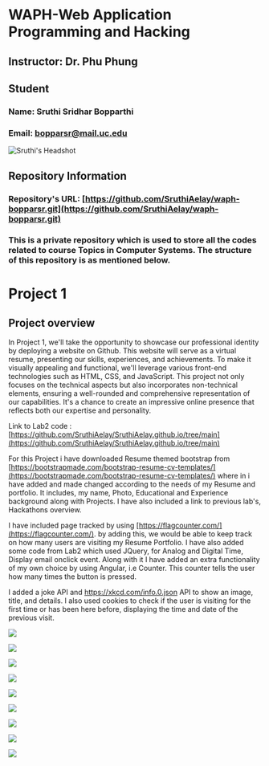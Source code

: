 # WAPH-Web Application Programming and Hacking

## Instructor: Dr. Phu Phung

## Student

### Name: Sruthi Sridhar Bopparthi
### Email: bopparsr@mail.uc.edu

![Sruthi's Headshot](Images/Sruthi_Pic.jpeg)

## Repository Information
### Repository's URL: [https://github.com/SruthiAelay/waph-bopparsr.git](https://github.com/SruthiAelay/waph-bopparsr.git)
### This is a private repository which is used to store all the codes related to course Topics in Computer Systems. The structure of this repository is as mentioned below.

# Project 1

## Project overview

 In Project 1, we'll take the opportunity to showcase our professional identity by deploying a website on Github. This website will serve as a virtual resume, presenting our skills, experiences, and achievements. To make it visually appealing and functional, we'll leverage various front-end technologies such as HTML, CSS, and JavaScript. This project not only focuses on the technical aspects but also incorporates non-technical elements, ensuring a well-rounded and comprehensive representation of our capabilities. It's a chance to create an impressive online presence that reflects both our expertise and personality.

 Link to Lab2 code : [https://github.com/SruthiAelay/SruthiAelay.github.io/tree/main](https://github.com/SruthiAelay/SruthiAelay.github.io/tree/main)

 For this Project i have downloaded Resume themed bootstrap from [https://bootstrapmade.com/bootstrap-resume-cv-templates/](https://bootstrapmade.com/bootstrap-resume-cv-templates/) where in i have added and made changed according to the needs of my Resume and portfolio. It includes, my name, Photo, Educational and Experience background along with Projects. I have also included a link to previous lab's, Hackathons overview.

 I have included page tracked by using [https://flagcounter.com/](https://flagcounter.com/). by adding this, we would be able to keep track on how many users are visiting my Resume Portfolio. I have also added some code from Lab2 which used JQuery, for Analog and Digital Time, Display email onclick event. Along with it I have added an extra functionality of my own choice by using Angular, i.e Counter. This counter tells the user how many times the button is pressed.

I added a joke API and https://xkcd.com/info.0.json API to show an image, title, and details. I also used cookies to check if the user is visiting for the first time or has been here before, displaying the time and date of the previous visit.

![ ](Images/Picture1.png)

![ ](Images/Picture2.png)

![ ](Images/Picture3.png)

![ ](Images/Picture4.png)

![ ](Images/Picture5.png)

![ ](Images/Picture6.png)

![ ](Images/Picture7.png)

![ ](Images/Picture8.png)

![ ](Images/Picture9.png)
